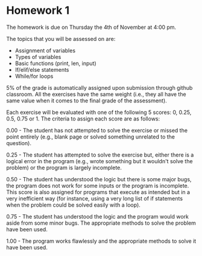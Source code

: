 # Homework 1
 
The homework is due on Thursday the 4th of November at 4:00 pm. 

The topics that you will be assessed on are:

- Assignment of variables
- Types of variables
- Basic functions (print, len, input)
- If/elif/else statements
- While/for loops

5% of the grade is automatically assigned upon submission through github classroom. 
All the exercises have the same weight (i.e., they all have the same value when it comes to the final grade of the assessment).

Each exercise will be evaluated with one of the following 5 scores: 0, 0.25, 0.5, 0.75 or 1.
The criteria to assign each score are as follows:

0.00 - The student has not attempted to solve the exercise or missed the point entirely (e.g., blank page or solved something unrelated to the question).

0.25 - The student has attempted to solve the exercise but, either there is a logical error in the program (e.g., wrote something but it wouldn't solve the problem) or the program is largely incomplete.

0.50 - The student has understood the logic but there is some major bugs, the program does not work for some inputs or the program is incomplete. This score is also assigned for programs that execute as intended but in a very inefficient way (for instance, using a very long list of if statements when the problem could be solved easily with a loop).

0.75 - The student has understood the logic and the program would work aside from some minor bugs. The appropriate methods to solve the problem have been used.

1.00 - The program works flawlessly and the appropriate methods to solve it have been used.


